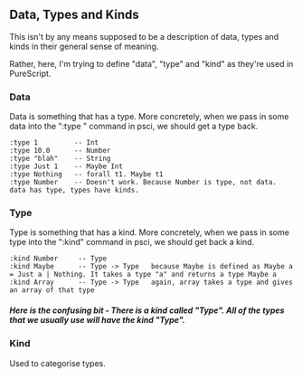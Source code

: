 ## Data, Types and Kinds

This isn't by any means supposed to be a description of data, types and kinds in their general sense of meaning.

Rather, here, I'm trying to define "data", "type" and "kind" as they're used in PureScript.

### Data

Data is something that has a type. More concretely, when we pass in some data into the ":type " command in psci, we should get a type back.

```
:type 1         -- Int
:type 10.0      -- Number
:type "blah"    -- String
:type Just 1    -- Maybe Int
:type Nothing   -- forall t1. Maybe t1
:type Number    -- Doesn't work. Because Number is type, not data. data has type, types have kinds.
```

### Type

Type is something that has a kind. More concretely, when we pass in some type into the ":kind" command in psci, we should get back a kind.

```
:kind Number     -- Type
:kind Maybe      -- Type -> Type   because Maybe is defined as Maybe a = Just a | Nothing. It takes a type "a" and returns a type Maybe a
:kind Array      -- Type -> Type   again, array takes a type and gives an array of that type
```

##### Here is the confusing bit - There is a kind called "Type". All of the types that we usually use will have the kind "Type".

### Kind

Used to categorise types.
